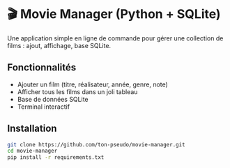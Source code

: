 # 🎬 Movie Manager (Python + SQLite)

Une application simple en ligne de commande pour gérer une collection de films : ajout, affichage, base SQLite.

## Fonctionnalités

- Ajouter un film (titre, réalisateur, année, genre, note)
- Afficher tous les films dans un joli tableau
- Base de données SQLite
- Terminal interactif

## Installation

```bash
git clone https://github.com/ton-pseudo/movie-manager.git
cd movie-manager
pip install -r requirements.txt
